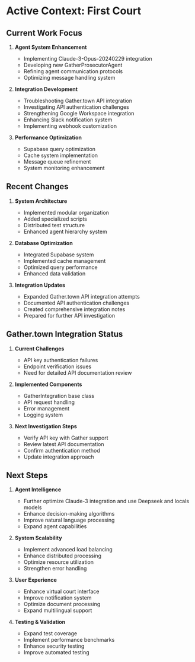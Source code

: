 # Active Context: First Court

## Current Work Focus

1. **Agent System Enhancement**
   - Implementing Claude-3-Opus-20240229 integration
   - Developing new GatherProsecutorAgent
   - Refining agent communication protocols
   - Optimizing message handling system

2. **Integration Development**
   - Troubleshooting Gather.town API integration
   - Investigating API authentication challenges
   - Strengthening Google Workspace integration
   - Enhancing Slack notification system
   - Implementing webhook customization

3. **Performance Optimization**
   - Supabase query optimization
   - Cache system implementation
   - Message queue refinement
   - System monitoring enhancement

## Recent Changes

1. **System Architecture**
   - Implemented modular organization
   - Added specialized scripts
   - Distributed test structure
   - Enhanced agent hierarchy system

2. **Database Optimization**
   - Integrated Supabase system
   - Implemented cache management
   - Optimized query performance
   - Enhanced data validation

3. **Integration Updates**
   - Expanded Gather.town API integration attempts
   - Documented API authentication challenges
   - Created comprehensive integration notes
   - Prepared for further API investigation

## Gather.town Integration Status

1. **Current Challenges**
   - API key authentication failures
   - Endpoint verification issues
   - Need for detailed API documentation review

2. **Implemented Components**
   - GatherIntegration base class
   - API request handling
   - Error management
   - Logging system

3. **Next Investigation Steps**
   - Verify API key with Gather support
   - Review latest API documentation
   - Confirm authentication method
   - Update integration approach

## Next Steps

1. **Agent Intelligence**
   - Further optimize Claude-3 integration and use Deepseek and locals models
   - Enhance decision-making algorithms
   - Improve natural language processing
   - Expand agent capabilities

2. **System Scalability**
   - Implement advanced load balancing
   - Enhance distributed processing
   - Optimize resource utilization
   - Strengthen error handling

3. **User Experience**
   - Enhance virtual court interface
   - Improve notification system
   - Optimize document processing
   - Expand multilingual support

4. **Testing & Validation**
   - Expand test coverage
   - Implement performance benchmarks
   - Enhance security testing
   - Improve automated testing
